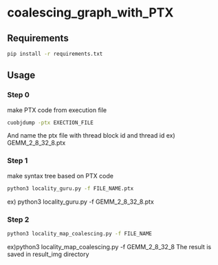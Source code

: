 # coalescing_graph_with_PTX
## Requirements
```bash
pip install -r requirements.txt
```
## Usage
### Step 0
make PTX code from execution file
```bash
cuobjdump -ptx EXECTION_FILE
```
And name the ptx file with thread block id and thread id
ex) GEMM_2_8_32_8.ptx
### Step 1
make syntax tree based on PTX code
```bash
python3 locality_guru.py -f FILE_NAME.ptx
```
ex) python3 locality_guru.py -f GEMM_2_8_32_8.ptx
### Step 2
```bash
python3 locality_map_coalescing.py -f FILE_NAME
```
ex)python3 locality_map_coalescing.py -f GEMM_2_8_32_8
The result is saved in result_img directory

